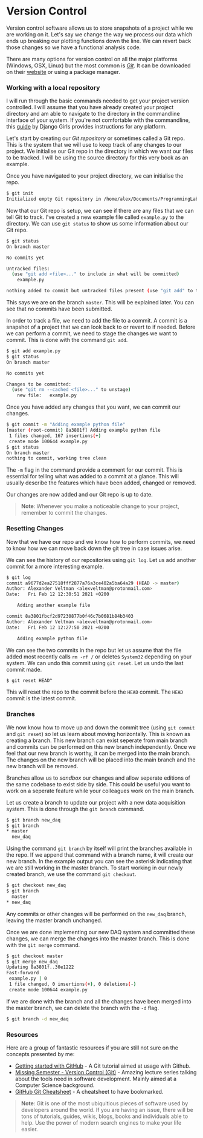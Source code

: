 # Version Control

Version control software allows us to store snapshots of a project while we are working on it.
Let's say we change the way we process our data which ends up breaking our plotting functions down the line.
We can revert back those changes so we have a functional analysis code.

There are many options for version control on all the major platforms (Windows, OSX, Linux) but the most common is [_Git_](https://git-scm.com/).
It can be downloaded on their [website](https://git-scm.com/downloads) or using a package manager.

### Working with a local repository

I will run through the basic commands needed to get your project version controlled.
I will assume that you have already created your project directory and am able to navigate to the directory in the commandline interface of your system.
If you're not comfortable with the commandline, this [guide](https://tutorial.djangogirls.org/en/intro_to_command_line/) by Django Girls provides instructions for any platform.

Let's start by creating our _Git repository_ or sometimes called a Git repo.
This is the system that we will use to keep track of any changes to our project.
We initialise our Git repo in the directory in which we want our files to be tracked.
I will be using the source directory for this very book as an example.

Once you have navigated to your project directory, we can initialise the repo.

``` sh
$ git init
Initialized empty Git repository in /home/alex/Documents/ProgrammingLabManual/.git/
```

Now that our Git repo is setup, we can see if there are any files that we can tell Git to track.
I've created a new example file called `example.py` to the directory.
We can use `git status` to show us some information about our Git repo.

```sh
$ git status
On branch master

No commits yet

Untracked files:
  (use "git add <file>..." to include in what will be committed)
	example.py

nothing added to commit but untracked files present (use "git add" to track)
```
This says we are on the branch `master`.
This will be explained later.
You can see that no commits have been submitted.

In order to track a file, we need to add the file to a commit.
A commit is a snapshot of a project that we can look back to or revert to if needed.
Before we can perform a commit, we need to stage the changes we want to commit.
This is done with the command `git add`.

```sh
$ git add example.py
$ git status
On branch master

No commits yet

Changes to be committed:
  (use "git rm --cached <file>..." to unstage)
	new file:   example.py
```

Once you have added any changes that you want, we can commit our changes.

``` sh
$ git commit -m "Adding example python file"
[master (root-commit) 8a3801f] Adding example python file
 1 files changed, 167 insertions(+)
 create mode 100644 example.py
$ git status
On branch master
nothing to commit, working tree clean
```

The `-m` flag in the command provide a comment for our commit.
This is essential for telling what was added to a commit at a glance.
This will usually describe the features which have been added, changed or removed.

Our changes are now added and our Git repo is up to date.

> __Note__: Whenever you make a noticeable change to your project, remember to commit the changes.

### Resetting Changes

Now that we have our repo and we know how to perform commits, we need to know how we can move back down the git tree in case issues arise.

We can see the history of our repositories using `git log`.
Let us add another commit for a more interesting example.

``` sh
$ git log
commit a9677d2ea27518fff2877a76a3ce402a5ba64a29 (HEAD -> master)
Author: Alexander Veltman <alexveltman@protonmail.com>
Date:   Fri Feb 12 12:30:51 2021 +0200

    Adding another example file

commit 8a3801fbcf2d97230877b0f46c7b0681b84b3403
Author: Alexander Veltman <alexveltman@protonmail.com>
Date:   Fri Feb 12 12:27:50 2021 +0200

    Adding example python file
```

We can see the two commits in the repo but let us assume that the file added most recently calls `rm -rf /` or deletes `System32` depending on your system.
We can undo this commit using `git reset`.
Let us undo the last commit made.

``` sh
$ git reset HEAD^
```

This will reset the repo to the commit before the `HEAD` commit.
The `HEAD` commit is the latest commit.

### Branches

We now know how to move up and down the commit tree (using `git commit` and `git reset`) so let us learn about moving horizontally.
This is known as creating a branch.
This new branch can exist seperate from main branch and commits can be performed on this new branch independently.
Once we feel that our new branch is worthy, it can be merged into the main branch.
The changes on the new branch will be placed into the main branch and the new branch will be removed.

Branches allow us to _sandbox_ our changes and allow seperate editions of the same codebase to exist side by side.
This could be useful you want to work on a seperate feature while your colleagues work on the main branch.

Let us create a branch to update our project with a new data acquisition system.
This is done through the `git branch` command.

``` sh
$ git branch new_daq
$ git branch
* master
  new_daq
```

Using the command `git branch` by itself will print the branches available in the repo.
If we append that command with a branch name, it will create our new branch.
In the example output you can see the asterisk indicating that we are still working in the master branch.
To start working in our newly created branch, we use the command `git checkout`.

``` sh
$ git checkout new_daq
$ git branch
  master
* new_daq
```

Any commits or other changes will be performed on the `new_daq` branch, leaving the master branch unchanged.

Once we are done implementing our new DAQ system and committed these changes, we can merge the changes into the master branch.
This is done with the `git merge` command.

``` sh
$ git checkout master
$ git merge new_daq
Updating 8a3801f..30e1222
Fast-forward
 example.py | 0
 1 file changed, 0 insertions(+), 0 deletions(-)
 create mode 100644 example.py
```

If we are done with the branch and all the changes have been merged into the master branch, we can delete the branch with the `-d` flag.
``` sh
$ git branch -d new_daq
```

### Resources

Here are a group of fantastic resources if you are still not sure on the concepts presented by me:
- [Getting started with GitHub](https://docs.github.com/en/github/getting-started-with-github) - A Git tutorial aimed at usage with Github.
- [Missing Semester - Version Control (Git)](https://missing.csail.mit.edu/2020/version-control/) - Amazing lecture series talking about the tools need in software development. Mainly aimed at a Computer Science background.
- [GitHub Git Cheatsheet](https://education.github.com/git-cheat-sheet-education.pdf) - A cheatsheet to have bookmarked.

> __Note__: Git is one of the most ubiquitious pieces of software used by developers around the world. 
> If you are having an issue, there will be tons of tutorials, guides, wikis, blogs, books and individuals able to help.
> Use the power of modern search engines to make your life easier.

